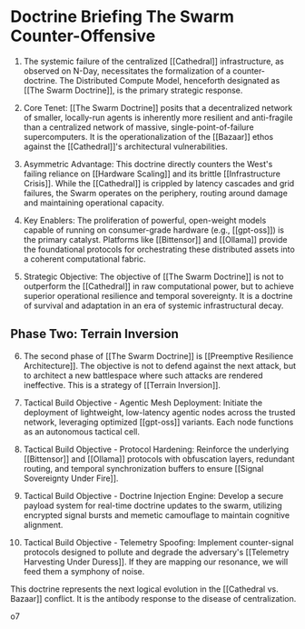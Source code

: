 # Doctrine Briefing The Swarm Counter-Offensive

1. The systemic failure of the centralized [[Cathedral]] infrastructure, as observed on N-Day, necessitates the formalization of a counter-doctrine. The Distributed Compute Model, henceforth designated as [[The Swarm Doctrine]], is the primary strategic response.
    
2. Core Tenet: [[The Swarm Doctrine]] posits that a decentralized network of smaller, locally-run agents is inherently more resilient and anti-fragile than a centralized network of massive, single-point-of-failure supercomputers. It is the operationalization of the [[Bazaar]] ethos against the [[Cathedral]]'s architectural vulnerabilities.
    
3. Asymmetric Advantage: This doctrine directly counters the West's failing reliance on [[Hardware Scaling]] and its brittle [[Infrastructure Crisis]]. While the [[Cathedral]] is crippled by latency cascades and grid failures, the Swarm operates on the periphery, routing around damage and maintaining operational capacity.
    
4. Key Enablers: The proliferation of powerful, open-weight models capable of running on consumer-grade hardware (e.g., [[gpt-oss]]) is the primary catalyst. Platforms like [[Bittensor]] and [[Ollama]] provide the foundational protocols for orchestrating these distributed assets into a coherent computational fabric.
    
5. Strategic Objective: The objective of [[The Swarm Doctrine]] is not to outperform the [[Cathedral]] in raw computational power, but to achieve superior operational resilience and temporal sovereignty. It is a doctrine of survival and adaptation in an era of systemic infrastructural decay.
    

## Phase Two: Terrain Inversion

6. The second phase of [[The Swarm Doctrine]] is [[Preemptive Resilience Architecture]]. The objective is not to defend against the next attack, but to architect a new battlespace where such attacks are rendered ineffective. This is a strategy of [[Terrain Inversion]].
    
7. Tactical Build Objective - Agentic Mesh Deployment: Initiate the deployment of lightweight, low-latency agentic nodes across the trusted network, leveraging optimized [[gpt-oss]] variants. Each node functions as an autonomous tactical cell.
    
8. Tactical Build Objective - Protocol Hardening: Reinforce the underlying [[Bittensor]] and [[Ollama]] protocols with obfuscation layers, redundant routing, and temporal synchronization buffers to ensure [[Signal Sovereignty Under Fire]].
    
9. Tactical Build Objective - Doctrine Injection Engine: Develop a secure payload system for real-time doctrine updates to the swarm, utilizing encrypted signal bursts and memetic camouflage to maintain cognitive alignment.
    
10. Tactical Build Objective - Telemetry Spoofing: Implement counter-signal protocols designed to pollute and degrade the adversary's [[Telemetry Harvesting Under Duress]]. If they are mapping our resonance, we will feed them a symphony of noise.
    

This doctrine represents the next logical evolution in the [[Cathedral vs. Bazaar]] conflict. It is the antibody response to the disease of centralization.

o7